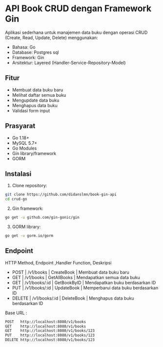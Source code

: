 # API Book CRUD dengan Framework Gin

Aplikasi sederhana untuk manajemen data buku dengan operasi CRUD (Create, Read, Update, Delete) menggunakan:
- Bahasa: Go
- Database: Postgres sql
- Framework: Gin
- Arsitektur: Layered (Handler-Service-Repository-Model)

## Fitur
- Membuat data buku baru
- Melihat daftar semua buku
- Mengupdate data buku
- Menghapus data buku
- Validasi form input

## Prasyarat
- Go 1.18+
- MySQL 5.7+
- Go Modules
- Gin library/framework
- GORM

## Instalasi

1. Clone repository:
```bash
git clone https://github.com/didanslmn/book-gin-api
cd crud-go
```
2. Gin framework:
```bash
go get -u github.com/gin-gonic/gin
```
3. GORM library:
```bash
go get -u gorm.io/gorm
```

## Endpoint

HTTP Method,	Endpoint	,Handler Function,	Deskripsi

- POST	  | /v1/books	    | CreateBook	| Membuat data buku baru
- GET	    | /v1/books	    | GetAllBooks	| Mendapatkan semua data buku
- GET	    | /v1/books/:id	| GetBookByID	| Mendapatkan buku berdasarkan ID
- PUT	    | /v1/books/:id	| UpdateBook	| Memperbarui data buku berdasarkan ID
- DELETE	| /v1/books/:id	| DeleteBook	| Menghapus data buku berdasarkan ID


Base URL :
```bash
POST   http://localhost:8080/v1/books
GET    http://localhost:8080/v1/books
GET    http://localhost:8080/v1/books/123
PUT    http://localhost:8080/v1/books/123
DELETE http://localhost:8080/v1/books/123
```
